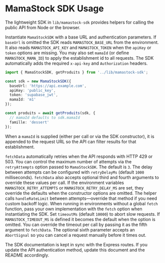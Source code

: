 # MamaStock SDK Usage

The lightweight SDK in `lib/mamastock-sdk` provides helpers for calling the public API from Node or the browser.

Instantiate `MamaStockSDK` with a base URL and authentication parameters. If `baseUrl` is omitted the SDK reads `MAMASTOCK_BASE_URL` from the environment. It also reads `MAMASTOCK_API_KEY` and `MAMASTOCK_TOKEN` when the `apiKey` or `token` options are missing. You may also set `mamaId` (or define `MAMASTOCK_MAMA_ID`) to apply the establishment id to all requests. The SDK automatically adds the required `x-api-key` and `Authorization` headers.

```ts
import { MamaStockSDK, getProduits } from '../lib/mamastock-sdk';

const sdk = new MamaStockSDK({
  baseUrl: 'https://api.example.com',
  apiKey: 'public_key',
  token: 'supabase_jwt',
  mamaId: 'm1'
});

const produits = await getProduits(sdk, {
  // mamaId defaults to sdk.mamaId
  famille: 'dessert'
});
```

When a `mamaId` is supplied (either per call or via the SDK constructor), it is appended to the request URL so the API can filter results for that establishment.

`fetchData` automatically retries when the API responds with HTTP 429 or 503.
You can control the maximum number of attempts via the `retryAttempts` option
passed to `MamaStockSDK`. The default is `3`. The delay between attempts can be
configured with `retryDelayMs` (default `1000` milliseconds). `fetchData` also
accepts optional third and fourth arguments to override these values per call.
If the environment variables `MAMASTOCK_RETRY_ATTEMPTS` or
`MAMASTOCK_RETRY_DELAY_MS` are set, they override the defaults when the
constructor options are omitted.
The helper calls `handleRateLimit` between attempts—override that method if you
need custom backoff logic. When running in environments without a global
`fetch` function, pass your own implementation with the `fetch` option when
instantiating the SDK. Set `timeoutMs` (default `10000`) to abort slow requests.
If `MAMASTOCK_TIMEOUT_MS` is defined it becomes the default when the option is
omitted. You can override the timeout per call by passing it as the fifth
argument to `fetchData`. The optional sixth parameter accepts an `AbortSignal`
so you can cancel a request manually before it times out.

The SDK documentation is kept in sync with the Express routes. If you update the API authentication method, update this document and the README accordingly.
